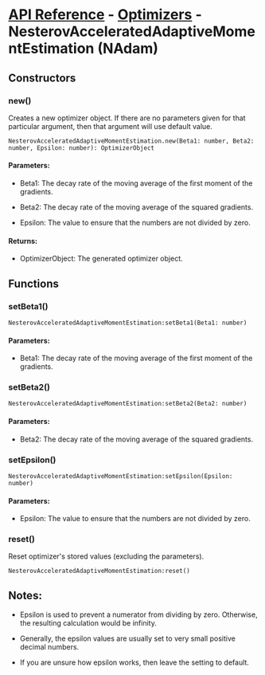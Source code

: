 # [API Reference](../../API.md) - [Optimizers](../Optimizers.md) - NesterovAcceleratedAdaptiveMomentEstimation (NAdam)

## Constructors

### new()

Creates a new optimizer object. If there are no parameters given for that particular argument, then that argument will use default value.

```
NesterovAcceleratedAdaptiveMomentEstimation.new(Beta1: number, Beta2: number, Epsilon: number): OptimizerObject
```

#### Parameters:

* Beta1: The decay rate of the moving average of the first moment of the gradients.

* Beta2: The decay rate of the moving average of the squared gradients.

* Epsilon: The value to ensure that the numbers are not divided by zero.

#### Returns:

* OptimizerObject: The generated optimizer object.

## Functions

### setBeta1()

```
NesterovAcceleratedAdaptiveMomentEstimation:setBeta1(Beta1: number)
```

#### Parameters:

* Beta1: The decay rate of the moving average of the first moment of the gradients.

### setBeta2()

```
NesterovAcceleratedAdaptiveMomentEstimation:setBeta2(Beta2: number)
```

#### Parameters:

* Beta2: The decay rate of the moving average of the squared gradients.

### setEpsilon()

```
NesterovAcceleratedAdaptiveMomentEstimation:setEpsilon(Epsilon: number)
```

#### Parameters:

* Epsilon: The value to ensure that the numbers are not divided by zero.

### reset()

Reset optimizer's stored values (excluding the parameters).

```
NesterovAcceleratedAdaptiveMomentEstimation:reset()
```

## Notes:

* Epsilon is used to prevent a numerator from dividing by zero. Otherwise, the resulting calculation would be infinity.

* Generally, the epsilon values are usually set to very small positive decimal numbers.

* If you are unsure how epsilon works, then leave the setting to default.
